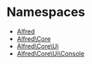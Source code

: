 
                                                                                                                                            
    
# Namespaces

* [Alfred](Alfred.md)
* [Alfred\Core](Alfred/Core.md)
* [Alfred\Core\Ui](Alfred/Core/Ui.md)
* [Alfred\Core\Ui\Console](Alfred/Core/Ui/Console.md)

                                                                                                                                                                                                                                                                                                                                                                                                            
    
                                                                                                                                                                                                                                                                             
                